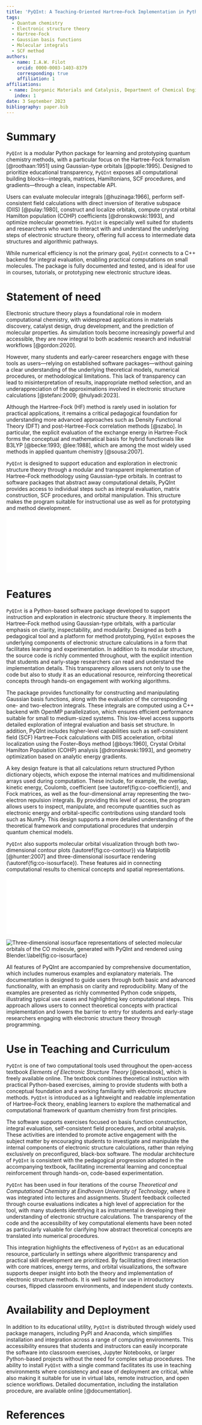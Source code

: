 ```yaml
---
title: 'PyQInt: A Teaching-Oriented Hartree–Fock Implementation in Python'
tags:
  - Quantum chemistry
  - Electronic structure theory
  - Hartree-Fock
  - Gaussian basis functions
  - Molecular integrals
  - SCF method
authors:
  - name: I.A.W. Filot
    orcid: 0000-0003-1403-8379
    corresponding: true
    affiliation: 1
affiliations:
 - name: Inorganic Materials and Catalysis, Department of Chemical Engineering and Chemistry, Eindhoven University of Technology
   index: 1
date: 3 September 2023
bibliography: paper.bib
---
```


# Summary

`PyQInt` is a modular Python package for learning and prototyping quantum
chemistry methods, with a particular focus on the Hartree-Fock formalism
[@roothaan:1951] using Gaussian-type orbitals [@pople:1995]. Designed to
prioritize educational transparency, `PyQInt` exposes all computational building
blocks—integrals, matrices, Hamiltonians, SCF procedures, and gradients—through
a clean, inspectable API.

Users can evaluate molecular integrals [@huzinaga:1966], perform self-consistent
field calculations with direct inversion of iterative subspace
(DIIS) [@pulay:1980], construct and localize orbitals, compute crystal orbital
Hamilton population (COHP) coefficients [@dronskowski:1993], and optimize
molecular geometries. `PyQInt` is especially well suited for students and
researchers who want to interact with and understand the underlying steps of
electronic structure theory, offering full access to intermediate data
structures and algorithmic pathways.

While numerical efficiency is not the primary goal, `PyQInt` connects to a C++
backend for integral evaluation, enabling practical computations on small
molecules. The package is fully documented and tested, and is ideal for use in
courses, tutorials, or prototyping new electronic structure ideas.

# Statement of need

Electronic structure theory plays a foundational role in modern computational
chemistry, with widespread applications in materials discovery, catalyst design,
drug development, and the prediction of molecular properties. As simulation
tools become increasingly powerful and accessible, they are now integral to both
academic research and industrial workflows [@gordon:2020].

However, many students and early-career researchers engage with these tools as
users—relying on established software packages—without gaining a clear
understanding of the underlying theoretical models, numerical procedures, or
methodological limitations. This lack of transparency can lead to
misinterpretation of results, inappropriate method selection, and an
underappreciation of the approximations involved in electronic structure
calculations [@stefani:2009; @hulyadi:2023].

Although the Hartree-Fock (HF) method is rarely used in isolation for practical
applications, it remains a critical pedagogical foundation for understanding
more advanced approaches such as Density Functional Theory (DFT) and
post-Hartree-Fock correlation methods [@szabo]. In particular, the explicit
evaluation of the exchange energy in Hartree-Fock forms the conceptual and
mathematical basis for hybrid functionals like B3LYP [@becke:1993; @lee:1988],
which are among the most widely used methods in applied quantum
chemistry [@sousa:2007].

`PyQInt` is designed to support education and exploration in electronic
structure theory through a modular and transparent implementation of
Hartree–Fock methodology using Gaussian-type orbitals. In contrast to software
packages that abstract away computational details, PyQInt provides access to
individual steps such as integral evaluation, matrix construction, SCF
procedures, and orbital manipulation. This structure makes the program suitable
for instructional use as well as for prototyping and method development.

![Visualization of the coefficient matrix from a Hartree–Fock calculation of the CO molecule using an STO-3g basis set, obtained using `PyQInt`. The numeric values shown along the x-axis correspond to orbital energies. \label{fig:co-coefficient}](img/figure1-co-coefficient-matrix.pdf)

# Features

`PyQInt` is a Python-based software package developed to support instruction and
exploration in electronic structure theory. It implements the Hartree–Fock
method using Gaussian-type orbitals, with a particular emphasis on clarity,
inspectability, and modularity. Designed as both a pedagogical tool and a
platform for method prototyping, `PyQInt` exposes the underlying components of
electronic structure calculations in a form that facilitates learning and
experimentation. In addition to its modular structure, the source code is richly
commented throughout, with the explicit intention that students and early-stage
researchers can read and understand the implementation details. This
transparency allows users not only to use the code but also to study it as an
educational resource, reinforcing theoretical concepts through hands-on
engagement with working algorithms.

The package provides functionality for constructing and manipulating Gaussian
basis functions, along with the evaluation of the corresponding one- and
two-electron integrals. These integrals are computed using a C++ backend with
OpenMP parallelization, which ensures efficient performance suitable for small
to medium-sized systems. This low-level access supports detailed exploration of
integral evaluation and basis set structure. In addition, PyQInt includes
higher-level capabilities such as self-consistent field (SCF) Hartree–Fock
calculations with DIIS acceleration, orbital localization using the Foster–Boys
method [@boys:1960], Crystal Orbital Hamilton Population (COHP) analysis
 [@dronskowski:1993], and geometry optimization based on analytic energy
gradients.

A key design feature is that all calculations return structured Python
dictionary objects, which expose the internal matrices and multidimensional
arrays used during computation. These include, for example, the overlap, kinetic
energy, Coulomb, coefficient (see \autoref{fig:co-coefficient}), and Fock
matrices, as well as the four-dimensional array representing the two-electron
repulsion integrals. By providing this level of access, the program allows users
to inspect, manipulate, and recompute quantities such as electronic energy and
orbital-specific contributions using standard tools such as NumPy. This design
supports a more detailed understanding of the theoretical framework and
computational procedures that underpin quantum chemical models.

`PyQInt` also supports molecular orbital visualization through both
two-dimensional contour plots (\autoref{fig:co-contour}) via Matplotlib
[@hunter:2007] and three-dimensional isosurface rendering
(\autoref{fig:co-isosurface}). These features aid in connecting computational
results to chemical concepts and spatial representations. 

![Two-dimensional contour plots of selected molecular orbitals of the CO molecule, visualized using `PyQInt`. The titles of the subplots indicate the corresponding orbital energies.\label{fig:co-contour}](img/figure2-orbitals-co-contour.pdf)

![Three-dimensional isosurface representations of selected molecular orbitals of the CO molecule, generated with PyQInt and rendered using Blender.\label{fig:co-isosurface}](img/orbitals-co-isosurface.jpg)

All features of PyQInt are accompanied by comprehensive documentation, which
includes numerous examples and explanatory materials. The documentation is
designed to guide users through both basic and advanced functionality, with an
emphasis on clarity and reproducibility. Many of the examples are presented as
richly commented Python code snippets, illustrating typical use cases and
highlighting key computational steps. This approach allows users to connect
theoretical concepts with practical implementation and lowers the barrier to
entry for students and early-stage researchers engaging with electronic
structure theory through programming.

# Use in Teaching and Curriculum

`PyQInt` is one of two computational tools used throughout the open-access
textbook *Elements of Electronic Structure Theory* [@eoesbook], which is freely
available online. The textbook combines theoretical instruction with practical
Python-based exercises, aiming to provide students with both a conceptual
foundation and a working familiarity with electronic structure methods. `PyQInt`
is introduced as a lightweight and readable implementation of Hartree–Fock
theory, enabling learners to explore the mathematical and computational
framework of quantum chemistry from first principles.

The software supports exercises focused on basis function construction, integral
evaluation, self-consistent field procedures, and orbital analysis. These
activities are intended to promote active engagement with the subject matter by
encouraging students to investigate and manipulate the internal components of
electronic structure calculations, rather than relying exclusively on
preconfigured, black-box software. The modular architecture of `PyQInt` is
consistent with the pedagogical progression adopted in the accompanying
textbook, facilitating incremental learning and conceptual reinforcement through
hands-on, code-based experimentation.

`PyQInt` has been used in four iterations of the course *Theoretical and
Computational Chemistry* at *Eindhoven University of Technology*, where it was
integrated into lectures and assignments. Student feedback collected through
course evaluations indicates a high level of appreciation for the tool, with
many students identifying it as instrumental in developing their understanding
of electronic structure calculations. The transparency of the code and the
accessibility of key computational elements have been noted as particularly
valuable for clarifying how abstract theoretical concepts are translated into
numerical procedures.

This integration highlights the effectiveness of `PyQInt` as an educational
resource, particularly in settings where algorithmic transparency and practical
skill development are prioritized. By facilitating direct interaction with core
matrices, energy terms, and orbital visualizations, the software supports deeper
insight into both the theory and implementation of electronic structure methods.
It is well suited for use in introductory courses, flipped classroom
environments, and independent study contexts.

# Availability and Deployment

In addition to its educational utility, `PyQInt` is distributed through widely
used package managers, including PyPI and Anaconda, which simplifies
installation and integration across a range of computing environments. This
accessibility ensures that students and instructors can easily incorporate the
software into classroom exercises, Jupyter Notebooks, or larger Python-based
projects without the need for complex setup procedures. The ability to install
`PyQInt` with a single command facilitates its use in teaching environments
where consistency and ease of deployment are critical, while also making it
suitable for use in virtual labs, remote instruction, and open science
workflows. Detailed documentation, including the installation procedure, are
available online [@documentation].

# References
